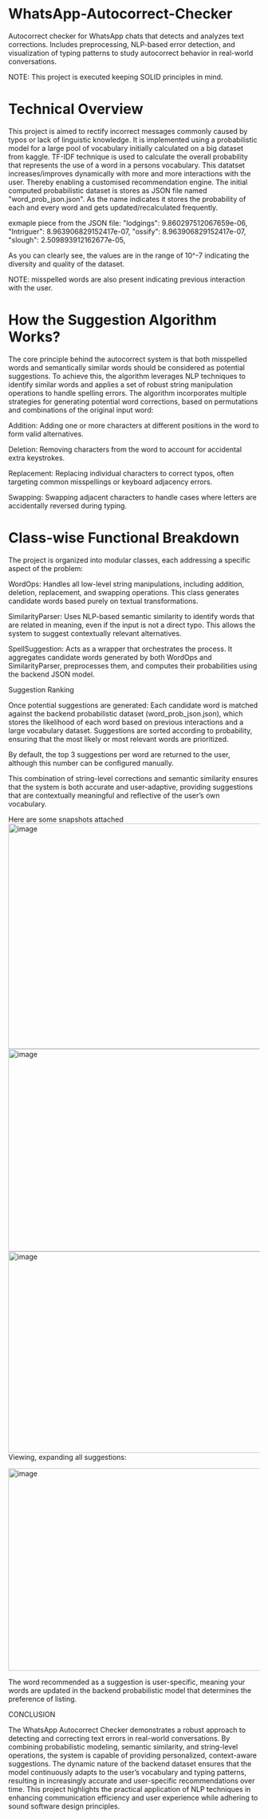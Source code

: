 # WhatsApp-Autocorrect-Checker
Autocorrect checker for WhatsApp chats that detects and analyzes text corrections. Includes preprocessing, NLP-based error detection, and visualization of typing patterns to study autocorrect behavior in real-world conversations.

NOTE: This project is executed keeping SOLID principles in mind.

# Technical Overview
This project is aimed to rectify incorrect messages commonly caused by typos or lack of linguistic knowledge. 
It is implemented using a probabilistic model for a large pool of vocabulary initially calculated on a big dataset from kaggle.
TF-IDF technique is used to calculate the overall probability that represents the use of a word in a persons vocabulary.
This datatset increases/improves dynamically with more and more interactions with the user. Thereby enabling a customised recommendation engine.
The initial computed probabilistic dataset is stores as JSON file named "word_prob_json.json". As the name indicates it stores the probability of each and every word and gets updated/recalculated frequently.

exmaple piece from the JSON file:
"lodgings": 9.860297512067659e-06,
  "Intriguer": 8.963906829152417e-07,
  "ossify": 8.963906829152417e-07,
  "slough": 2.509893912162677e-05,

As you can clearly see, the values are in the range of 10^-7 indicating the diversity and quality of the dataset.

NOTE: misspelled words are also present indicating previous interaction with the user.

# How the Suggestion Algorithm Works?


The core principle behind the autocorrect system is that both misspelled words and semantically similar words should be considered as potential suggestions. To achieve this, the algorithm leverages NLP techniques to identify similar words and applies a set of robust string manipulation operations to handle spelling errors.
The algorithm incorporates multiple strategies for generating potential word corrections, based on permutations and combinations of the original input word:

Addition: Adding one or more characters at different positions in the word to form valid alternatives.

Deletion: Removing characters from the word to account for accidental extra keystrokes.

Replacement: Replacing individual characters to correct typos, often targeting common misspellings or keyboard adjacency errors.

Swapping: Swapping adjacent characters to handle cases where letters are accidentally reversed during typing.


# Class-wise Functional Breakdown

The project is organized into modular classes, each addressing a specific aspect of the problem:

WordOps: Handles all low-level string manipulations, including addition, deletion, replacement, and swapping operations. This class generates candidate words based purely on textual transformations.

SimilarityParser: Uses NLP-based semantic similarity to identify words that are related in meaning, even if the input is not a direct typo. This allows the system to suggest contextually relevant alternatives.

SpellSuggestion: Acts as a wrapper that orchestrates the process. It aggregates candidate words generated by both WordOps and SimilarityParser, preprocesses them, and computes their probabilities using the backend JSON model.

Suggestion Ranking

Once potential suggestions are generated:
Each candidate word is matched against the backend probabilistic dataset (word_prob_json.json), which stores the likelihood of each word based on previous interactions and a large vocabulary dataset.
Suggestions are sorted according to probability, ensuring that the most likely or most relevant words are prioritized.


By default, the top 3 suggestions per word are returned to the user, although this number can be configured manually.

This combination of string-level corrections and semantic similarity ensures that the system is both accurate and user-adaptive, providing suggestions that are contextually meaningful and reflective of the user’s own vocabulary.

Here are some snapshots attached 
<img width="958" height="452" alt="image" src="https://github.com/user-attachments/assets/7eaaa42a-9bda-4571-bd40-f41cafe4b817" />
<img width="953" height="406" alt="image" src="https://github.com/user-attachments/assets/70cdb09d-9128-4b1a-a35f-c95542f03d85" />
<img width="926" height="404" alt="image" src="https://github.com/user-attachments/assets/3d35de10-49d7-4a32-a5fb-9bd0c3db8fde" />
Viewing, expanding all suggestions:



<img width="766" height="406" alt="image" src="https://github.com/user-attachments/assets/88e8e5b0-3483-468e-b000-3b19f4db9b73" />

The word recommended  as a suggestion is user-specific, meaning your words are updated in the backend probabilistic model that determines the preference of listing.


CONCLUSION

The WhatsApp Autocorrect Checker demonstrates a robust approach to detecting and correcting text errors in real-world conversations. By combining probabilistic modeling, semantic similarity, and string-level operations, the system is capable of providing personalized, context-aware suggestions. The dynamic nature of the backend dataset ensures that the model continuously adapts to the user’s vocabulary and typing patterns, resulting in increasingly accurate and user-specific recommendations over time. This project highlights the practical application of NLP techniques in enhancing communication efficiency and user experience while adhering to sound software design principles.
